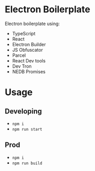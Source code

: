 # Electron Boilerplate

Electron boilerplate using:
- TypeScript
- React
- Electron Builder
- JS Obfuscator
- Parcel
- React Dev tools
- Dev Tron
- NEDB Promises
# Usage

## Developing

- `npm i`
- `npm run start`

## Prod

- `npm i`
- `npm run build`